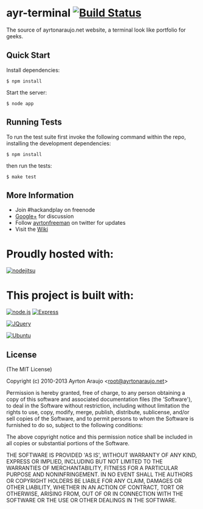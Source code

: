 ayr-terminal [![Build Status](https://travis-ci.org/ayr-ton/ayr-terminal.png?branch=master)](https://travis-ci.org/ayr-ton/ayr-terminal)
================

The source of ayrtonaraujo.net website, a terminal look like portfolio for geeks.

## Quick Start

 Install dependencies:

    $ npm install

 Start the server:

    $ node app

## Running Tests

To run the test suite first invoke the following command within the repo, installing the development dependencies:

    $ npm install

then run the tests:

    $ make test

## More Information

  * Join #hackandplay on freenode
  * [Google+](http://gplus.to/ayrtonfreeman) for discussion
  * Follow [ayrtonfreeman](http://twitter.com/ayrtonfreeman) on twitter for updates
  * Visit the [Wiki](http://github.com/ayr-ton/ayrtonaraujo.net/wiki)

Proudly hosted with:
===================

[![nodejitsu](http://dl.dropbox.com/u/14393805/logos/nodejitsu-github.png)](https://www.nodejitsu.com/)


This project is built with:
===================

[![node.js](http://upload.wikimedia.org/wikipedia/en/a/a7/Nodejs_logo_light.png)](http://nodejs.org/)
[![Express](http://f.cl.ly/items/0V2S1n0K1i3y1c122g04/Screen%20Shot%202012-04-11%20at%209.59.42%20AM.png)](http://expressjs.com/)

[![JQuery](http://jquery.org/wp-content/uploads/2010/01/JQuery_logo_color_onwhite-300x74.png)](http://jquery.org/)

[![Ubuntu](http://design.canonical.com/wp-content/uploads/2011/03/ubuntu_logo_black-orange.png)](http://www.ubuntu.com/)

## License 

(The MIT License)

Copyright (c) 2010-2013 Ayrton Araujo &lt;root@ayrtonaraujo.net&gt;

Permission is hereby granted, free of charge, to any person obtaining
a copy of this software and associated documentation files (the
'Software'), to deal in the Software without restriction, including
without limitation the rights to use, copy, modify, merge, publish,
distribute, sublicense, and/or sell copies of the Software, and to
permit persons to whom the Software is furnished to do so, subject to
the following conditions:

The above copyright notice and this permission notice shall be
included in all copies or substantial portions of the Software.

THE SOFTWARE IS PROVIDED 'AS IS', WITHOUT WARRANTY OF ANY KIND,
EXPRESS OR IMPLIED, INCLUDING BUT NOT LIMITED TO THE WARRANTIES OF
MERCHANTABILITY, FITNESS FOR A PARTICULAR PURPOSE AND NONINFRINGEMENT.
IN NO EVENT SHALL THE AUTHORS OR COPYRIGHT HOLDERS BE LIABLE FOR ANY
CLAIM, DAMAGES OR OTHER LIABILITY, WHETHER IN AN ACTION OF CONTRACT,
TORT OR OTHERWISE, ARISING FROM, OUT OF OR IN CONNECTION WITH THE
SOFTWARE OR THE USE OR OTHER DEALINGS IN THE SOFTWARE.




